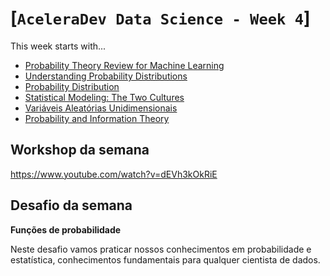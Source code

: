# [`AceleraDev Data Science - Week 4`]

This week starts with...

* [Probability Theory Review for Machine Learning](https://see.stanford.edu/materials/aimlcs229/cs229-prob.pdf)
* [Understanding Probability Distributions](https://statisticsbyjim.com/basics/probability-distributions/)
* [Probability Distribution](https://en.wikipedia.org/wiki/Probability_distribution)
* [Statistical Modeling: The Two Cultures](http://www2.math.uu.se/~thulin/mm/breiman.pdf)
* [Variáveis Aleatórias Unidimensionais](http://www.professores.uff.br/anafarias/wp-content/uploads/sites/32/2017/08/GET00182-DistNomal.pdf)
* [Probability and Information Theory](https://www.deeplearningbook.org/contents/prob.html)

## Workshop da semana

https://www.youtube.com/watch?v=dEVh3kOkRiE

## Desafio da semana

__Funções de probabilidade__

Neste desafio vamos praticar nossos conhecimentos em probabilidade e estatística, conhecimentos fundamentais para qualquer cientista de dados.
